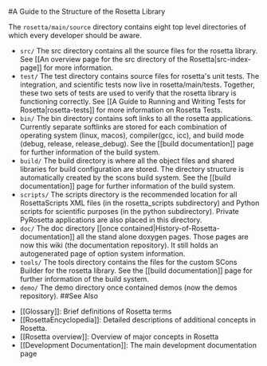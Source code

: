 #A Guide to the Structure of the Rosetta Library

The `rosetta/main/source` directory contains eight top level directories of which every developer should be aware.

-   `src/` The src directory contains all the source files for the rosetta library. See [[An overview page for the src directory of the Rosetta|src-index-page]] for more information.
-   `test/` The test directory contains source files for rosetta's unit tests. The integration, and scientific tests now live in rosetta/main/tests. Together, these two sets of tests are used to verify that the rosetta library is functioning correctly. See [[A Guide to Running and Writing Tests for Rosetta|rosetta-tests]] for more information on Rosetta Tests.
-   `bin/` The bin directory contains soft links to all the rosetta applications. Currently separate softlinks are stored for each combination of operating system (linux, macos), compiler(gcc, icc), and build mode (debug, release, release_debug). See the [[build documentation]] page for further information of the build system.
-   `build/` The build directory is where all the object files and shared libraries for build configuration are stored. The directory structure is automatically created by the scons build system. See the [[build documentation]] page for further information of the build system.
-   `scripts/` The scripts directory is the recommended location for all RosettaScripts XML files (in the rosetta_scripts subdirectory) and Python scripts for scientific purposes (in the python subdirectory). Private PyRosetta applications are also placed in this directory.
-   `doc/` The doc directory [[once contained|History-of-Rosetta-documentation]] all the stand alone doxygen pages. Those pages are now this wiki (the documentation repository). It still holds an autogenerated page of option system information.
-   `tools/` The tools directory contains the files for the custom SCons Builder for the rosetta library. See the [[build documentation]] page for further information of the build system.
-   `demo/` The demo directory once contained demos (now the demos repository).
##See Also

* [[Glossary]]: Brief definitions of Rosetta terms
* [[RosettaEncyclopedia]]: Detailed descriptions of additional concepts in Rosetta.
* [[Rosetta overview]]: Overview of major concepts in Rosetta
* [[Development Documentation]]: The main development documentation page

<!--- SEO
code structure
code structure
code structure
code structure
library structure
library structure
library structure
library structure
--->